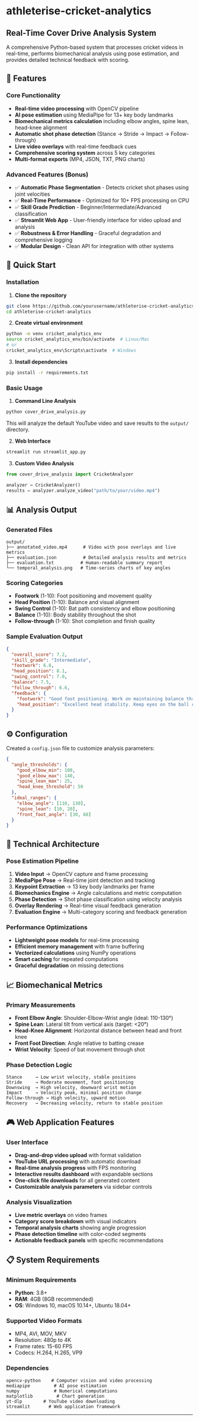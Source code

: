 # athleterise-cricket-analytics

## Real-Time Cover Drive Analysis System

A comprehensive Python-based system that processes cricket videos in real-time, performs biomechanical analysis using pose estimation, and provides detailed technical feedback with scoring.

## 🎯 Features

### Core Functionality
- **Real-time video processing** with OpenCV pipeline
- **AI pose estimation** using MediaPipe for 13+ key body landmarks
- **Biomechanical metrics calculation** including elbow angles, spine lean, head-knee alignment
- **Automatic shot phase detection** (Stance → Stride → Impact → Follow-through)
- **Live video overlays** with real-time feedback cues
- **Comprehensive scoring system** across 5 key categories
- **Multi-format exports** (MP4, JSON, TXT, PNG charts)

### Advanced Features (Bonus)
- ✅ **Automatic Phase Segmentation** - Detects cricket shot phases using joint velocities
- ✅ **Real-Time Performance** - Optimized for 10+ FPS processing on CPU
- ✅ **Skill Grade Prediction** - Beginner/Intermediate/Advanced classification
- ✅ **Streamlit Web App** - User-friendly interface for video upload and analysis
- ✅ **Robustness & Error Handling** - Graceful degradation and comprehensive logging
- ✅ **Modular Design** - Clean API for integration with other systems

## 🚀 Quick Start

### Installation

1. **Clone the repository**
```bash
git clone https://github.com/yourusername/athleterise-cricket-analytics.git
cd athleterise-cricket-analytics
```

2. **Create virtual environment**
```bash
python -m venv cricket_analytics_env
source cricket_analytics_env/bin/activate  # Linux/Mac
# or
cricket_analytics_env\Scripts\activate  # Windows
```

3. **Install dependencies**
```bash
pip install -r requirements.txt
```

### Basic Usage

1. **Command Line Analysis**
```bash
python cover_drive_analysis.py
```
This will analyze the default YouTube video and save results to the `output/` directory.

2. **Web Interface**
```bash
streamlit run streamlit_app.py
```

3. **Custom Video Analysis**
```python
from cover_drive_analysis import CricketAnalyzer

analyzer = CricketAnalyzer()
results = analyzer.analyze_video("path/to/your/video.mp4")
```

## 📊 Analysis Output

### Generated Files
```
output/
├── annotated_video.mp4      # Video with pose overlays and live metrics
├── evaluation.json          # Detailed analysis results and metrics
├── evaluation.txt          # Human-readable summary report
└── temporal_analysis.png   # Time-series charts of key angles
```

### Scoring Categories
- **Footwork** (1-10): Foot positioning and movement quality
- **Head Position** (1-10): Balance and visual alignment
- **Swing Control** (1-10): Bat path consistency and elbow positioning  
- **Balance** (1-10): Body stability throughout the shot
- **Follow-through** (1-10): Shot completion and finish quality

### Sample Evaluation Output
```json
{
  "overall_score": 7.2,
  "skill_grade": "Intermediate",
  "footwork": 6.8,
  "head_position": 8.1,
  "swing_control": 7.0,
  "balance": 7.5,
  "follow_through": 6.6,
  "feedback": {
    "footwork": "Good foot positioning. Work on maintaining balance through the shot.",
    "head_position": "Excellent head stability. Keep eyes on the ball contact point."
  }
}
```

## ⚙️ Configuration

Created a `config.json` file to customize analysis parameters:

```json
{
  "angle_thresholds": {
    "good_elbow_min": 100,
    "good_elbow_max": 140,
    "spine_lean_max": 25,
    "head_knee_threshold": 50
  },
  "ideal_ranges": {
    "elbow_angle": [110, 130],
    "spine_lean": [10, 20],
    "front_foot_angle": [30, 60]
  }
}
```

## 🧠 Technical Architecture

### Pose Estimation Pipeline
1. **Video Input** → OpenCV capture and frame processing
2. **MediaPipe Pose** → Real-time joint detection and tracking
3. **Keypoint Extraction** → 13 key body landmarks per frame
4. **Biomechanics Engine** → Angle calculations and metric computation
5. **Phase Detection** → Shot phase classification using velocity analysis
6. **Overlay Rendering** → Real-time visual feedback generation
7. **Evaluation Engine** → Multi-category scoring and feedback generation

### Performance Optimizations
- **Lightweight pose models** for real-time processing
- **Efficient memory management** with frame buffering
- **Vectorized calculations** using NumPy operations
- **Smart caching** for repeated computations
- **Graceful degradation** on missing detections

## 📈 Biomechanical Metrics

### Primary Measurements
- **Front Elbow Angle**: Shoulder-Elbow-Wrist angle (ideal: 110-130°)
- **Spine Lean**: Lateral tilt from vertical axis (target: <20°)
- **Head-Knee Alignment**: Horizontal distance between head and front knee
- **Front Foot Direction**: Angle relative to batting crease
- **Wrist Velocity**: Speed of bat movement through shot

### Phase Detection Logic
```
Stance     → Low wrist velocity, stable positions
Stride     → Moderate movement, foot positioning
Downswing  → High velocity, downward wrist motion
Impact     → Velocity peak, minimal position change
Follow-through → High velocity, upward motion
Recovery   → Decreasing velocity, return to stable position
```

## 🎮 Web Application Features

### User Interface
- **Drag-and-drop video upload** with format validation
- **YouTube URL processing** with automatic download
- **Real-time analysis progress** with FPS monitoring
- **Interactive results dashboard** with expandable sections
- **One-click file downloads** for all generated content
- **Customizable analysis parameters** via sidebar controls

### Analysis Visualization
- **Live metric overlays** on video frames
- **Category score breakdown** with visual indicators  
- **Temporal analysis charts** showing angle progression
- **Phase detection timeline** with color-coded segments
- **Actionable feedback panels** with specific recommendations


## 📋 System Requirements

### Minimum Requirements
- **Python**: 3.8+
- **RAM**: 4GB (8GB recommended)
- **OS**: Windows 10, macOS 10.14+, Ubuntu 18.04+

### Supported Video Formats
- MP4, AVI, MOV, MKV
- Resolution: 480p to 4K
- Frame rates: 15-60 FPS
- Codecs: H.264, H.265, VP9

### Dependencies
```
opencv-python    # Computer vision and video processing
mediapipe         # AI pose estimation
numpy             # Numerical computations
matplotlib         # Chart generation
yt-dlp        # YouTube video downloading
streamlit       # Web application framework
```
---

